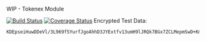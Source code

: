 WIP - Tokenex Module

[![Build Status](https://travis-ci.org/tablethotels/python-tokenex.svg?branch=master)](https://travis-ci.org/tablethotels/python-tokenex)
[![Coverage Status](https://coveralls.io/repos/github/tablethotels/python-tokenex/badge.svg?branch=master)](https://coveralls.io/github/tablethotels/python-tokenex?branch=master)
Encrypted Test Data: 
 
    KDEpseiHuwDDeVl/3L969fSYurfJgoAhhD3JYExtfv13umH9lJRQk7BGx7ZCLMepmSwD+KmIXyww6PHMs6IB7ai1VdCVX1jN6mJxNX/NkygkFlMCcPLsxnP7ZZmrSwWD46Tkzunfh46cVIIZtXEOR9vYh0QzUtlD3SYx5Ocw0JWYONW3aOvLXetQAk7jpt/3+vfAAERyXI5P2Nac8mF2Gm/jkuUKKoPUTd4S4WchCsLU1L084Q8xRaM60Qcwng68mKdEwdOdtByl2ZzPqzvAiyfFhzO9mG0yi8qp5Kg9m3QjQhGVF7OC8+N9zwKQk5y0h2R7DCrPoCt4aoIAlamkyA==